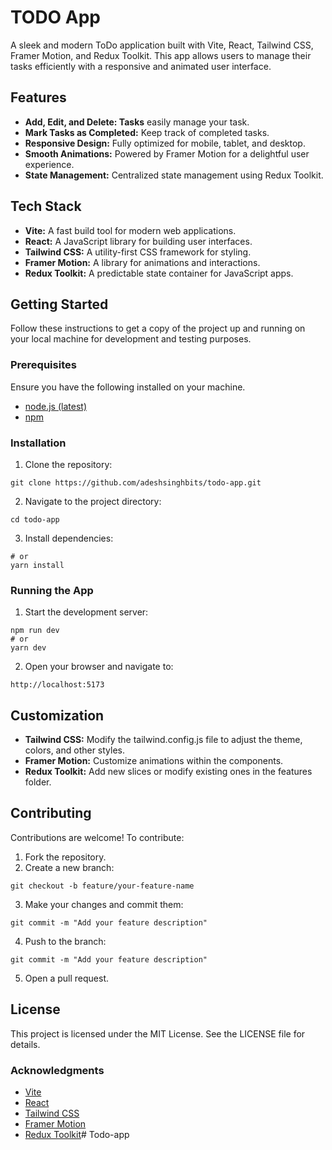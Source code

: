 # TODO App

A sleek and modern ToDo application built with Vite, React, Tailwind CSS, Framer Motion, and Redux Toolkit. This app allows users to manage their tasks efficiently with a responsive and animated user interface.

## Features
- **Add, Edit, and Delete: Tasks** easily manage your task.
- **Mark Tasks as Completed:** Keep track of completed tasks.
- **Responsive Design:** Fully optimized for mobile, tablet, and desktop.
- **Smooth Animations:** Powered by Framer Motion for a delightful user experience.
- **State Management:**  Centralized state management using Redux Toolkit.
## Tech Stack
- **Vite:** A fast build tool for modern web applications.
- **React:** A JavaScript library for building user interfaces.
- **Tailwind CSS:** A utility-first CSS framework for styling.
- **Framer Motion:** A library for animations and interactions.
- **Redux Toolkit:** A predictable state container for JavaScript apps.

## Getting Started

Follow these instructions to get a copy of the project up and running on your local machine for development and testing purposes.

### Prerequisites

Ensure you have the following installed on your machine.

- [node.js (latest)](https://nodejs.org/en)
 - [npm](https://www.npmjs.com/)

 ### Installation
 1. Clone the repository:
 ```
 git clone https://github.com/adeshsinghbits/todo-app.git
 ```
2.  Navigate to the project directory:
```
cd todo-app
```
3. Install dependencies:
```npm install
# or
yarn install
```
### Running the App
1. Start the development server:
```
npm run dev
# or
yarn dev
```
2. Open your browser and navigate to:
```
http://localhost:5173
```

## Customization
- **Tailwind CSS:** Modify the tailwind.config.js file to adjust the theme, colors, and other styles.
- **Framer Motion:** Customize animations within the components.
- **Redux Toolkit:** Add new slices or modify existing ones in the features folder.

## Contributing

Contributions are welcome! To contribute:

1. Fork the repository.
2. Create a new branch:
```
git checkout -b feature/your-feature-name
```
3. Make your changes and commit them:
```
git commit -m "Add your feature description"
```
4. Push to the branch:
```
git commit -m "Add your feature description"
```
5. Open a pull request.
 
## License

This project is licensed under the MIT License. See the LICENSE file for details.

### Acknowledgments
- [Vite]()
- [React]()
- [Tailwind CSS]()
- [Framer Motion]()
- [Redux Toolkit]()#   T o d o - a p p  
 